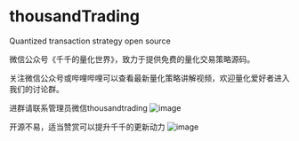 # thousandTrading
Quantized transaction strategy open source

微信公众号《千千的量化世界》，致力于提供免费的量化交易策略源码。

关注微信公众号或哔哩哔哩可以查看最新量化策略讲解视频，欢迎量化爱好者进入我们的讨论群。

进群请联系管理员微信thousandtrading
![image](https://github.com/thousandTrading/thousandTrading/blob/master/images/thousandTrading.png)

开源不易，适当赞赏可以提升千千的更新动力
![image](https://github.com/thousandTrading/thousandTrading/blob/master/images/wallet.png)
